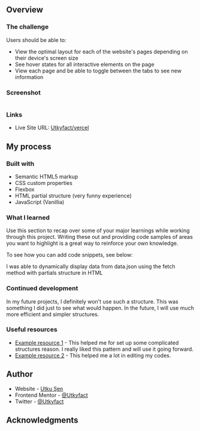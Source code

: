## Overview

### The challenge

Users should be able to:

- View the optimal layout for each of the website's pages depending on their device's screen size
- See hover states for all interactive elements on the page
- View each page and be able to toggle between the tabs to see new information

### Screenshot

<img src="./image.png" alt="">

### Links

- Live Site URL: [Utkyfact/vercel](https://space-tourism-page-chi.vercel.app/)

## My process

### Built with

- Semantic HTML5 markup
- CSS custom properties
- Flexbox
- HTML partial structure (very funny experience)
- JavaScript (Vanillia)
### What I learned

Use this section to recap over some of your major learnings while working through this project. Writing these out and providing code samples of areas you want to highlight is a great way to reinforce your own knowledge.

To see how you can add code snippets, see below:

I was able to dynamically display data from data.json using the fetch method with partials structure in HTML

### Continued development

In my future projects, I definitely won't use such a structure. This was something I did just to see what would happen. In the future, I will use much more efficient and simpler structures.

### Useful resources

- [Example resource 1](https://stackoverflow.com/) - This helped me for set up some complicated structures reason. I really liked this pattern and will use it going forward.
- [Example resource 2](https://chatgpt.com/) - This helped me a lot in editing my codes.

## Author

- Website - [Utku Şen](https://vercel.com/utkyfacts-projects/my-portfolio)
- Frontend Mentor - [@Utkyfact](https://www.frontendmentor.io/profile/utkyfact)
- Twitter - [@Utkyfact](https://www.twitter.com/utkyfact)


## Acknowledgments

